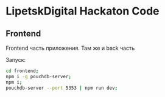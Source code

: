 
# LipetskDigital Hackaton Code

## Frontend

Frontend часть приложения. Там же и back часть

Запуск:

```bash
cd frontend;
npm i -g pouchdb-server;
npm i;
pouchdb-server --port 5353 | npm run dev;
```
